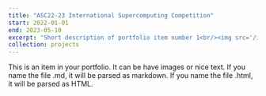 ```yaml
---
title: "ASC22-23 International Supercomputing Competition"
start: 2022-01-01
end: 2023-05-10
excerpt: "Short description of portfolio item number 1<br/><img src='/images/500x300.png'>"
collection: projects
---
```


This is an item in your portfolio. It can be have images or nice text. If you name the file .md, it will be parsed as markdown. If you name the file .html, it will be parsed as HTML. 